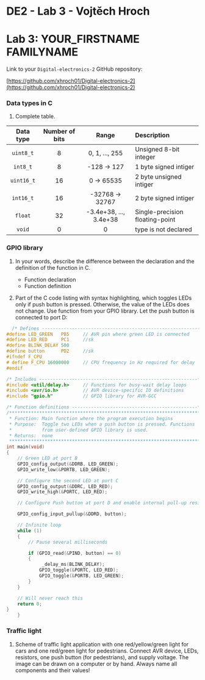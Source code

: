 # DE2 - Lab 3 - Vojtěch Hroch

# Lab 3: YOUR_FIRSTNAME FAMILYNAME

Link to your `Digital-electronics-2` GitHub repository:

   [https://github.com/xhroch01/Digital-electronics-2](https://github.com/xhroch01/Digital-electronics-2)


### Data types in C

1. Complete table.

| **Data type** | **Number of bits** | **Range** | **Description** |
| :-: | :-: | :-: | :-- | 
| `uint8_t`  | 8 | 0, 1, ..., 255 | Unsigned 8-bit integer |
| `int8_t`   | 8 | -128 -> 127 | 1 byte signed intiger |
| `uint16_t` | 16 | 0 -> 65535 | 2 byte unsigned intiger |
| `int16_t`  | 16 | -32768 -> 32767 | 2 byte signed intiger |
| `float`    | 32 | -3.4e+38, ..., 3.4e+38 | Single-precision floating-point |
| `void`     | 0 | 0 | type is not declared |


### GPIO library

1. In your words, describe the difference between the declaration and the definition of the function in C.
   * Function declaration
   * Function definition

2. Part of the C code listing with syntax highlighting, which toggles LEDs only if push button is pressed. Otherwise, the value of the LEDs does not change. Use function from your GPIO library. Let the push button is connected to port D:

```c
  /* Defines -----------------------------------------------------------*/
#define LED_GREEN   PB5     // AVR pin where green LED is connected
#define LED_RED     PC1     //sk
#define BLINK_DELAY 500
#define button      PD2     //sk
#ifndef F_CPU
# define F_CPU 16000000     // CPU frequency in Hz required for delay
#endif

/* Includes ----------------------------------------------------------*/
#include <util/delay.h>     // Functions for busy-wait delay loops
#include <avr/io.h>         // AVR device-specific IO definitions
#include "gpio.h"           // GPIO library for AVR-GCC

/* Function definitions ----------------------------------------------*/
/**********************************************************************
 * Function: Main function where the program execution begins
 * Purpose:  Toggle two LEDs when a push button is pressed. Functions 
 *           from user-defined GPIO library is used.
 * Returns:  none
 **********************************************************************/
int main(void)
{
    // Green LED at port B
    GPIO_config_output(&DDRB, LED_GREEN);
    GPIO_write_low(&PORTB, LED_GREEN);

    // Configure the second LED at port C
    GPIO_config_output(&DDRC, LED_RED);
    GPIO_write_high(&PORTC, LED_RED);

    // Configure Push button at port D and enable internal pull-up resistor

	GPIO_config_input_pullup(&DDRD, button);

    // Infinite loop
    while (1)
    {
        // Pause several milliseconds

		if (GPIO_read(&PIND, button) == 0)
        {
			 _delay_ms(BLINK_DELAY);
            GPIO_toggle(&PORTC, LED_RED);
            GPIO_toggle(&PORTB, LED_GREEN);
        }
    }

    // Will never reach this
    return 0;
}
    }
```


### Traffic light

1. Scheme of traffic light application with one red/yellow/green light for cars and one red/green light for pedestrians. Connect AVR device, LEDs, resistors, one push button (for pedestrians), and supply voltage. The image can be drawn on a computer or by hand. Always name all components and their values!


